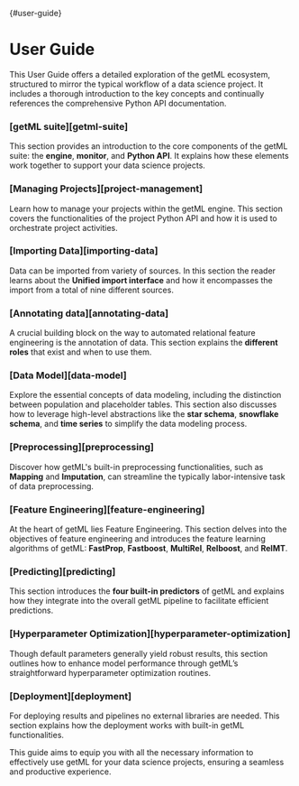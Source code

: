 [](){#user-guide}
# User Guide

This User Guide offers a detailed exploration of the getML ecosystem, structured to 
mirror the typical workflow of a data science project. It includes a thorough 
introduction to the key concepts and continually references the comprehensive 
Python API documentation.


### [getML suite][getml-suite]

This section provides an introduction to the core components of the getML suite: 
the **engine**, **monitor**, and **Python API**. It explains how these elements work 
together to 
support your data science projects.

### [Managing Projects][project-management]

Learn how to manage your projects within the getML engine. This section covers the 
functionalities of the project Python API and how it is used to orchestrate project 
activities.

### [Importing Data][importing-data]

Data can be imported from variety of sources. In this section the reader learns about 
the **Unified import interface** and how it encompasses the import from a total of nine 
different sources. 

### [Annotating data][annotating-data]

A crucial building block on the way to automated relational feature engineering is 
the annotation of data. This section explains the **different roles** that exist and 
when to use them.

### [Data Model][data-model]

Explore the essential concepts of data modeling, including the distinction between 
population and placeholder tables. This section also discusses how to leverage 
high-level abstractions like the **star schema**, **snowflake schema**, and **time 
series** to 
simplify the data modeling process.

### [Preprocessing][preprocessing]

Discover how getML's built-in preprocessing functionalities, such as **Mapping** and 
**Imputation**, can streamline the typically labor-intensive task of data preprocessing.

### [Feature Engineering][feature-engineering]

At the heart of getML lies Feature Engineering. This section delves into the 
objectives of feature engineering and introduces the feature learning 
algorithms of getML: **FastProp**, **Fastboost**, **MultiRel**, **Relboost**, and 
**RelMT**.

### [Predicting][predicting]

This section introduces the **four built-in predictors** of getML and explains how they 
integrate into the overall getML pipeline to facilitate efficient predictions.

### [Hyperparameter Optimization][hyperparameter-optimization]

Though default parameters generally yield robust results, this section outlines how to
enhance model performance through getML’s straightforward hyperparameter optimization 
routines.

### [Deployment][deployment]

For deploying results and pipelines no external libraries are needed. This section
explains how the deployment works with built-in getML functionalities.

This guide aims to equip you with all the necessary information to effectively use 
getML for your data science projects, ensuring a seamless and productive experience.
